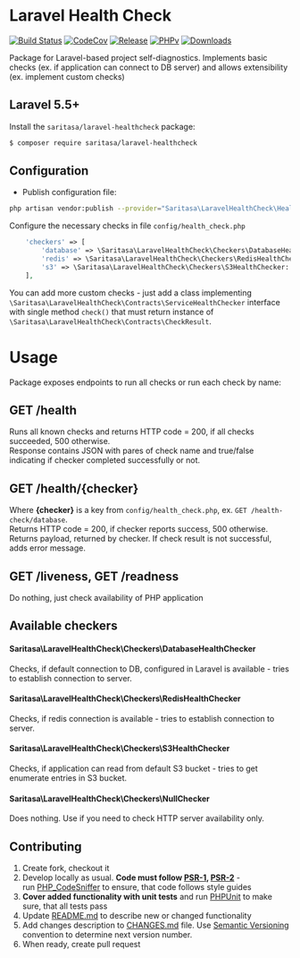 # Laravel Health Check  

[![Build Status](https://github.com/Saritasa/php-laravel-healthcheck/workflows/build/badge.svg)](https://github.com/Saritasa/php-laravel-healthcheck/actions)
[![CodeCov](https://codecov.io/gh/Saritasa/php-laravel-healthcheck/branch/master/graph/badge.svg)](https://codecov.io/gh/Saritasa/php-laravel-healthcheck)
[![Release](https://img.shields.io/github/release/saritasa/php-laravel-healthcheck.svg)](https://github.com/Saritasa/php-laravel-healthcheck/releases)
[![PHPv](https://img.shields.io/packagist/php-v/saritasa/laravel-healthcheck.svg)](http://www.php.net)
[![Downloads](https://img.shields.io/packagist/dt/saritasa/laravel-healthcheck.svg)](https://packagist.org/packages/saritasa/laravel-healthcheck)

Package for Laravel-based project self-diagnostics. 
Implements basic checks (ex. if application can connect to DB server)
and allows extensibility (ex. implement custom checks) 
  
## Laravel 5.5+
  
Install the ```saritasa/laravel-healthcheck``` package:  
  
```bash  
$ composer require saritasa/laravel-healthcheck  
```  

## Configuration
- Publish configuration file:

```bash
php artisan vendor:publish --provider="Saritasa\LaravelHealthCheck\HealthCheckServiceProvider"
```

Configure the necessary checks in file `config/health_check.php`

```php
    'checkers' => [
        'database' => \Saritasa\LaravelHealthCheck\Checkers\DatabaseHealthChecker::class,
        'redis' => \Saritasa\LaravelHealthCheck\Checkers\RedisHealthChecker::class,
        's3' => \Saritasa\LaravelHealthCheck\Checkers\S3HealthChecker::class,
    ],
```  

You can add more custom checks - just add a class implementing 
`\Saritasa\LaravelHealthCheck\Contracts\ServiceHealthChecker` interface with single method `check()` 
that must return instance of `\Saritasa\LaravelHealthCheck\Contracts\CheckResult`.

# Usage
Package exposes endpoints to run all checks or run each check by name:
## GET /health
Runs all known checks and returns HTTP code = 200, if all checks succeeded, 500 otherwise.  
Response contains JSON with pares of check name and true/false indicating if checker completed successfully or not.

## GET /health/{checker}
Where **{checker}** is a key from `config/health_check.php`, ex. `GET /health-check/database`.  
Returns HTTP code = 200, if checker reports success, 500 otherwise.  
Returns payload, returned by checker. If check result is not successful, adds error message.

## GET /liveness, GET /readness
Do nothing, just check availability of PHP application

## Available checkers
#### Saritasa\LaravelHealthCheck\Checkers\DatabaseHealthChecker  
Checks, if default connection to DB, configured in Laravel is available - tries to establish connection to server.

#### Saritasa\LaravelHealthCheck\Checkers\RedisHealthChecker  
Checks, if redis connection is available - tries to establish connection to server.

#### Saritasa\LaravelHealthCheck\Checkers\S3HealthChecker  
Checks, if application can read from default S3 bucket - tries to get enumerate entries in S3 bucket.

#### Saritasa\LaravelHealthCheck\Checkers\NullChecker
Does nothing. Use if you need to check HTTP server availability only.

## Contributing  
  
1. Create fork, checkout it  
2. Develop locally as usual. **Code must follow [PSR-1](http://www.php-fig.org/psr/psr-1/), [PSR-2](http://www.php-fig.org/psr/psr-2/)** -  
    run [PHP_CodeSniffer](https://github.com/squizlabs/PHP_CodeSniffer) to ensure, that code follows style guides  
3. **Cover added functionality with unit tests** and run [PHPUnit](https://phpunit.de/) to make sure, that all tests pass  
4. Update [README.md](README.md) to describe new or changed functionality  
5. Add changes description to [CHANGES.md](CHANGES.md) file. Use [Semantic Versioning](https://semver.org/) convention to determine next version number.  
6. When ready, create pull request  
